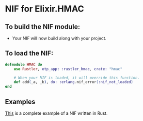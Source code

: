 # NIF for Elixir.HMAC

## To build the NIF module:

- Your NIF will now build along with your project.

## To load the NIF:

```elixir
defmodule HMAC do
    use Rustler, otp_app: :rustler_hmac, crate: "hmac"

    # When your NIF is loaded, it will override this function.
    def add(_a, _b), do: :erlang.nif_error(:nif_not_loaded)
end
```

## Examples

[This](https://github.com/hansihe/NifIo) is a complete example of a NIF written in Rust.
